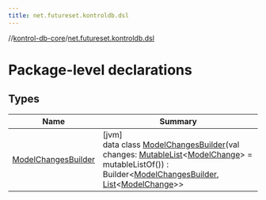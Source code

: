```yaml
---
title: net.futureset.kontroldb.dsl
---
```

//[kontrol-db-core](../../index.html)/[net.futureset.kontroldb.dsl](index.html)



# Package-level declarations



## Types


| Name | Summary |
|---|---|
| [ModelChangesBuilder](-model-changes-builder/index.html) | [jvm]<br>data class [ModelChangesBuilder](-model-changes-builder/index.html)(val changes: [MutableList](https://kotlinlang.org/api/latest/jvm/stdlib/kotlin.collections/-mutable-list/index.html)&lt;[ModelChange](../net.futureset.kontroldb.modelchange/-model-change/index.html)&gt; = mutableListOf()) : Builder&lt;[ModelChangesBuilder](-model-changes-builder/index.html), [List](https://kotlinlang.org/api/latest/jvm/stdlib/kotlin.collections/-list/index.html)&lt;[ModelChange](../net.futureset.kontroldb.modelchange/-model-change/index.html)&gt;&gt; |

